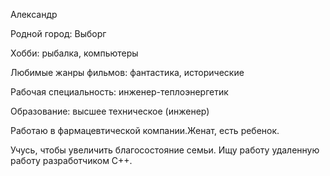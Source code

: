 Александр

Родной город: Выборг

Хобби: рыбалка, компьютеры

Любимые жанры фильмов: фантастика, исторические

Рабочая специальность: инженер-теплоэнергетик

Образование: высшее техническое (инженер)

Работаю в фармацевтической компании.Женат, есть ребенок.

Учусь, чтобы увеличить благосостояние семьи. Ищу работу удаленную работу разработчиком С++. 